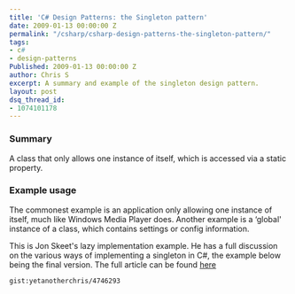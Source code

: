 ```yaml
---
title: 'C# Design Patterns: the Singleton pattern'
date: 2009-01-13 00:00:00 Z
permalink: "/csharp/csharp-design-patterns-the-singleton-pattern/"
tags:
- c#
- design-patterns
Published: 2009-01-13 00:00:00 Z
author: Chris S
excerpt: A summary and example of the singleton design pattern.
layout: post
dsq_thread_id:
- 1074101178
---
```


### Summary

A class that only allows one instance of itself, which is accessed via a static property.

<!--more-->

### Example usage

The commonest example is an application only allowing one instance of itself, much like Windows Media Player does. Another example is a &#8216;global' instance of a class, which contains settings or config information. 

This is Jon Skeet's lazy implementation example. He has a full discussion on the various ways of implementing a singleton in C#, the example below being the final version. The full article can be found [here][1]

`gist:yetanotherchris/4746293`

 [1]: http://www.yoda.arachsys.com/csharp/singleton.html